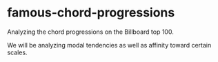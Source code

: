 # famous-chord-progressions
Analyzing the chord progressions on the Billboard top 100.

We will be analyzing modal tendencies as well as affinity toward certain scales.
